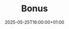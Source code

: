 ---
title: "Bonus"
description: "Miscellaneous and discoveries"
icon: "star"
date: "2025-05-25T16:00:00+01:00"
lastmod: "2025-06-30T16:00:00+01:00"
draft: false
toc: true
weight: 600
---